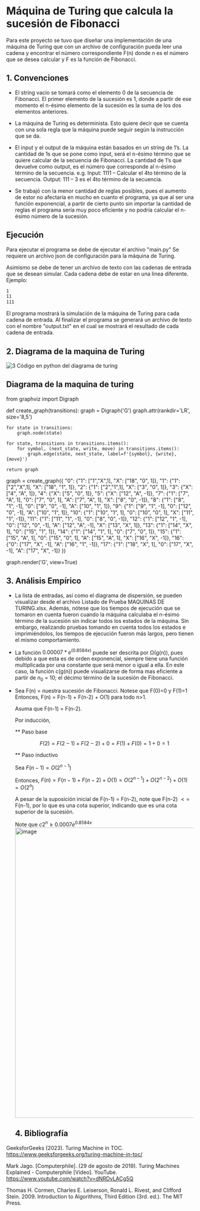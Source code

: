 # Máquina de Turing que calcula la sucesión de Fibonacci
Para este proyecto se tuvo que diseñar una implementación de una máquina de Turing que con un archivo de configuración pueda leer una cadena y encontrar el número correspondiente F(n) donde n es el número que se desea calcular y F es la función de Fibonacci.

## 1. Convenciones
* El string vacío se tomará como el elemento 0 de la secuencia de Fibonacci. El primer elemento de la sucesión es 1, donde a partir de ese momento el n-ésimo elemento de la sucesión es la suma de los dos elementos anteriores. 

* La máquina de Turing es determinista. Esto quiere decir que se cuenta con una sola regla que la máquina puede seguir según la instrucción que se da.

* El input y el output de la máquina están basados en un string de 1’s. La cantidad de 1s que se pone como input, será el n-ésimo término que se quiere calcular de la secuencia de Fibonacci. La cantidad de 1’s que devuelve como output, es el número que corresponde al n-ésimo término de la secuencia. e.g.
Input: 1111 – Calcular el 4to término de la secuencia.
Output: 111 – 3 es el 4to término de la secuencia.

* Se trabajó con la menor cantidad de reglas posibles, pues el aumento de estor no afectaría en mucho en cuanto el programa, ya que al ser una función exponencial, a partir de cierto punto sin importar la cantidad de reglas el programa sería muy poco eficiente y no podría calcular el n-ésimo número de la sucesión.


## Ejecución
Para ejecutar el programa se debe de ejecutar el archivo "main.py"
Se requiere un archivo json de configuración para la máquina de Turing.

Asimismo se debe de tener un archivo de texto con las cadenas de entrada que se desean simular. Cada cadena debe de estar en una linea diferente. Ejemplo:
```txt
1
11
111
```

El programa mostrará la simulación de la máquina de Turing para cada cadena de entrada. Al finalizar el programa se generará un archivo de texto con el nombre "output.txt" en el cual se mostrará el resultado de cada cadena de entrada.

## 2. Diagrama de la maquina de Turing
![3](https://github.com/MEPO29/turing-fibonacci/assets/83565262/ca523181-fb69-4e49-9a8d-5efbbd546b5e)
Código en python del diagrama de turing
## Diagrama de la maquina de turing 
from graphviz import Digraph

def create_graph(transitions):
    graph = Digraph('G')
    graph.attr(rankdir='LR', size='8,5')

    for state in transitions:
        graph.node(state)

    for state, transitions in transitions.items():
        for symbol, (next_state, write, move) in transitions.items():
            graph.edge(state, next_state, label=f'{symbol}, {write}, {move}')

    return graph

graph = create_graph({
    "0": {"1": ["1","X",1], "X": ["18", "0", 1]},
    "1": {"1": ["2","X",1], "X": ["18", "1", 1]},
    "2": {"1": ["2","1",1], "X": ["3", "0", 1]},
    "3": {"X": ["4", "A", 1]},
    "4": {"X": ["5", "0", 1]},
    "5": {"X": ["12", "A", -1]},
    "7": {"1": ["7", "A", 1], "0": ["7", "0", 1], "A": ["7", "A", 1], "X": ["8", "0", -1]},
    "8": {"1": ["8", "1", -1], "0": ["9", "0", -1], "A": ["10", "1", 1]},
    "9": {"1": ["9", "1", -1], "0": ["12", "0", -1], "A": ["10", "1", 1]},
    "10": {"1": ["10", "1", 1], "0": ["10", "0", 1], "X": ["11", "1", -1]},
    "11": {"1": ["11", "1", -1], "0": ["8", "0", -1]},
    "12": {"1": ["12", "1", -1], "0": ["12", "0", -1], "A": ["12", "A", -1], "X": ["13", "X", 1]},
    "13": {"1": ["14", "X", 1], "0": ["15", "1", 1]},
    "14": {"1": ["14", "1", 1], "0": ["7", "0", 1]},
    "15": {"1": ["15", "A", 1], "0": ["15", "0", 1], "A": ["15", "A", 1], "X": ["16", "X", -1]},
    "16": {"0": ["17", "X", -1], "A": ["16", "1", -1]},
    "17": {"1": ["18", "X", 1], "0": ["17", "X", -1], "A": ["17", "X", -1]}
})

graph.render('G', view=True)

## 3. Análisis Empírico 
* La lista de entradas, así como el diagrama de dispersión, se pueden visualizar desde el archivo Listado de Prueba MAQUINAS DE TURING.xlsx. Además, nótese que los tiempos de ejecución que se tomaron en cuenta fueron cuando la máquina calculaba el n-ésimo término de la sucesión sin indicar todos los estados de la máquina. Sin embargo, realizando pruebas tomando en cuenta todos los estados e imprimiéndolos, los tiempos de ejecución fueron más largos, pero tienen el mismo comportamiento.

* La función $0.00007*e^{(0.8584x)}$ puede ser descrita por Ω(g(n)), pues debido a que esta es de orden exponencial, siempre tiene una función multiplicada por una constante que será menor o igual a ella. En este caso, la función c(g(n)) puede visualizarse de forma mas eficiente a partir de $n_0$ = 10; el décimo término de la sucesión de Fibonacci. 

* Sea F(n) = nuestra sucesión de Fibonacci. Notese que F(0)=0 y F(1)=1
  Entonces, F(n) = F(n-1) + F(n-2) + O(1) para todo n>1.

  Asuma que F(n-1) = F(n-2).
    
  Por inducción,
  
  ** Paso base
  
  $$F(2) = F(2-1) + F(2-2) + 0 = F(1)+F(0) = 1 + 0 = 1$$

  **  Paso inductivo
  
  Sea $F(n-1) = O(2^{n-1})$
  
  Entonces, $F(n) = F(n-1) + F(n-2) + O(1) = O(2^{n-1}) + O(2^{n-2}) +O(1) = O(2^{n})$

  A pesar de la suposición inicial de F(n-1) = F(n-2), note que F(n-2) $<=$ F(n-1), por lo que es una cota superior, indicando que es una cota superior de la sucesión.
  
  Note que $c2^n \geq 0.0007e^{0.8584x}$
  <img width="777" alt="image" src="https://github.com/MEPO29/turing-fibonacci/assets/87022337/ec4d55a0-2927-4fdb-9cdc-976a845fa8a8">
  
  ## 4. Bibliografía
GeeksforGeeks (2023). Turing Machine in TOC. https://www.geeksforgeeks.org/turing-machine-in-toc/

Mark Jago. [Computerphile]. (29 de agosto de 2019). Turing Machines Explained - Computerphile [Video]. YouTube. https://www.youtube.com/watch?v=dNRDvLACg5Q

Thomas H. Cormen, Charles E. Leiserson, Ronald L. Rivest, and Clifford Stein. 2009. Introduction to Algorithms, Third Edition (3rd. ed.). The MIT Press.
